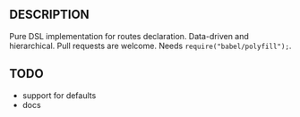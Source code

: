 ## DESCRIPTION
Pure DSL implementation for routes declaration. Data-driven and hierarchical. Pull requests are welcome. Needs `require("babel/polyfill");`.
## TODO
* support for defaults
* docs
